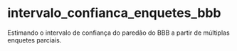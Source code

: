 # intervalo_confianca_enquetes_bbb
Estimando o intervalo de confiança do paredão do BBB a partir de múltiplas enquetes parciais.
